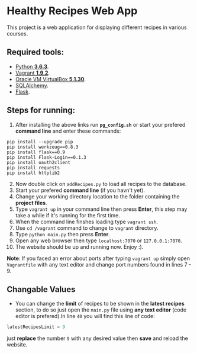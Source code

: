 # Healthy Recipes Web App

This project is a web application for displaying different recipes in various courses.

## Required tools:

- [Python **3.6.3**](https://www.python.org/downloads/release/python-363/).
- [Vagrant **1.9.2**](https://www.vagrantup.com/downloads.html).
- [Oracle VM VirtualBox **5.1.30**](https://www.virtualbox.org/wiki/Download_Old_Builds_5_1).
- [SQLAlchemy](https://www.sqlalchemy.org/download.html).
- [Flask](https://pypi.python.org/pypi/Flask/0.12.2).

## Steps for running:

1. After installing the above links run **`pg_config.sh`** or start your prefered **command line** and enter these commands:
```
pip install --upgrade pip
pip install werkzeug==0.8.3
pip install flask==0.9
pip install Flask-Login==0.1.3
pip install oauth2client
pip install requests
pip install httplib2
```
2. Now double click on `addRecipes.py` to load all recipes to the database.
3. Start your prefered **command line** (if you havn't yet).
4. Change your working directory location to the folder containing  the **project files**.
5. Type `vagrant up` in your command line then press **Enter**, this step may take a while if it's running for the first time.
6. When the command line finshes loading type `vagrant ssh`.
7. Use `cd /vagrant` command to change to `vagrant` directory.
8. Type `python main.py` then press **Enter**.
9. Open any web browser then type `localhost:7070` or `127.0.0.1:7070`.
10. The website should be up and running now. Enjoy :).

**Note**: If you faced an error about ports after typing `vagrant up` simply open `Vagrantfile` with any text editor and change port numbers
found in lines 7 - 9.

## Changable Values

- You can change the **limit** of recipes to be shown in the **latest recipes** section, to do so just open the `main.py` file using **any
text editor** (code editor is prefered).In line `40` you will find this line of code:

```python
latestRecipesLimit = 9
 ```
 
 just **replace** the number `9` with any desired value then **save** and reload the website.

